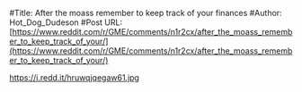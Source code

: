 #Title: After the moass remember to keep track of your finances
#Author: Hot_Dog_Dudeson
#Post URL: [https://www.reddit.com/r/GME/comments/n1r2cx/after_the_moass_remember_to_keep_track_of_your/](https://www.reddit.com/r/GME/comments/n1r2cx/after_the_moass_remember_to_keep_track_of_your/)


https://i.redd.it/hruwqjqegaw61.jpg